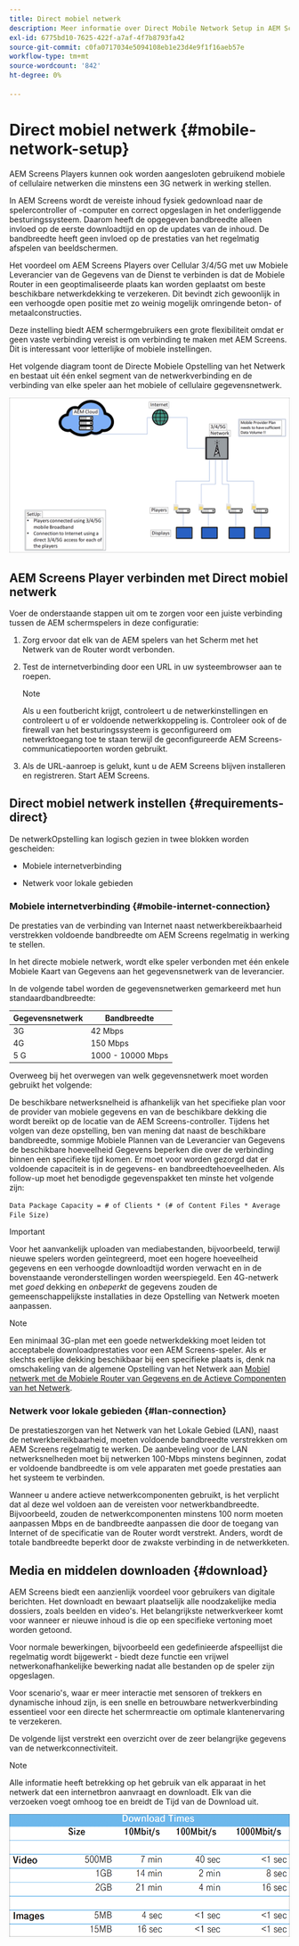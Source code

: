 ```yaml
---
title: Direct mobiel netwerk
description: Meer informatie over Direct Mobile Network Setup in AEM Screens.
exl-id: 6775bd10-7625-422f-a7af-4f7b8793fa42
source-git-commit: c0fa0717034e5094108eb1e23d4e9f1f16aeb57e
workflow-type: tm+mt
source-wordcount: '842'
ht-degree: 0%

---
```


# Direct mobiel netwerk {#mobile-network-setup}

AEM Screens Players kunnen ook worden aangesloten gebruikend mobiele of cellulaire netwerken die minstens een 3G netwerk in werking stellen.

In AEM Screens wordt de vereiste inhoud fysiek gedownload naar de spelercontroller of -computer en correct opgeslagen in het onderliggende besturingssysteem. Daarom heeft de opgegeven bandbreedte alleen invloed op de eerste downloadtijd en op de updates van de inhoud. De bandbreedte heeft geen invloed op de prestaties van het regelmatig afspelen van beeldschermen.

Het voordeel om AEM Screens Players over Cellular 3/4/5G met uw Mobiele Leverancier van de Gegevens van de Dienst te verbinden is dat de Mobiele Router in een geoptimaliseerde plaats kan worden geplaatst om beste beschikbare netwerkdekking te verzekeren. Dit bevindt zich gewoonlijk in een verhoogde open positie met zo weinig mogelijk omringende beton- of metaalconstructies.

Deze instelling biedt AEM schermgebruikers een grote flexibiliteit omdat er geen vaste verbinding vereist is om verbinding te maken met AEM Screens. Dit is interessant voor letterlijke of mobiele instellingen.

Het volgende diagram toont de Directe Mobiele Opstelling van het Netwerk en bestaat uit één enkel segment van de netwerkverbinding en de verbinding van elke speler aan het mobiele of cellulaire gegevensnetwerk.

![](/help/using/assets/direct-mobile-1.png)

## AEM Screens Player verbinden met Direct mobiel netwerk

Voer de onderstaande stappen uit om te zorgen voor een juiste verbinding tussen de AEM schermspelers in deze configuratie:

1. Zorg ervoor dat elk van de AEM spelers van het Scherm met het Netwerk van de Router wordt verbonden.

1. Test de internetverbinding door een URL in uw systeembrowser aan te roepen.

   >[!NOTE]
   >Als u een foutbericht krijgt, controleert u de netwerkinstellingen en controleert u of er voldoende netwerkkoppeling is. Controleer ook of de firewall van het besturingssysteem is geconfigureerd om netwerktoegang toe te staan terwijl de geconfigureerde AEM Screens-communicatiepoorten worden gebruikt.

1. Als de URL-aanroep is gelukt, kunt u de AEM Screens blijven installeren en registreren. Start AEM Screens.

## Direct mobiel netwerk instellen {#requirements-direct}

De netwerkOpstelling kan logisch gezien in twee blokken worden gescheiden:

* Mobiele internetverbinding

* Netwerk voor lokale gebieden

### Mobiele internetverbinding {#mobile-internet-connection}

De prestaties van de verbinding van Internet naast netwerkbereikbaarheid verstrekken voldoende bandbreedte om AEM Screens regelmatig in werking te stellen.

In het directe mobiele netwerk, wordt elke speler verbonden met één enkele Mobiele Kaart van Gegevens aan het gegevensnetwerk van de leverancier.

In de volgende tabel worden de gegevensnetwerken gemarkeerd met hun standaardbandbreedte:

| Gegevensnetwerk | Bandbreedte |
|--- |--- |
| 3G | 42 Mbps |
| 4G | 150 Mbps |
| 5 G | 1000 - 10000 Mbps |

Overweeg bij het overwegen van welk gegevensnetwerk moet worden gebruikt het volgende:

De beschikbare netwerksnelheid is afhankelijk van het specifieke plan voor de provider van mobiele gegevens en van de beschikbare dekking die wordt bereikt op de locatie van de AEM Screens-controller.
Tijdens het volgen van deze opstelling, ben van mening dat naast de beschikbare bandbreedte, sommige Mobiele Plannen van de Leverancier van Gegevens de beschikbare hoeveelheid Gegevens beperken die over de verbinding binnen een specifieke tijd komen. Er moet voor worden gezorgd dat er voldoende capaciteit is in de gegevens- en bandbreedtehoeveelheden.
Als follow-up moet het benodigde gegevenspakket ten minste het volgende zijn:

`Data Package Capacity = # of Clients * (# of Content Files * Average File Size)`


>[!IMPORTANT]
>Voor het aanvankelijk uploaden van mediabestanden, bijvoorbeeld, terwijl nieuwe spelers worden geïntegreerd, moet een hogere hoeveelheid gegevens en een verhoogde downloadtijd worden verwacht en in de bovenstaande veronderstellingen worden weerspiegeld. Een 4G-netwerk met *goed* dekking en *onbeperkt* de gegevens zouden de gemeenschappelijkste installaties in deze Opstelling van Netwerk moeten aanpassen.

>[!NOTE]
>Een minimaal 3G-plan met een goede netwerkdekking moet leiden tot acceptabele downloadprestaties voor een AEM Screens-speler. Als er slechts eerlijke dekking beschikbaar bij een specifieke plaats is, denk na omschakeling van de algemene Opstelling van het Netwerk aan [Mobiel netwerk met de Mobiele Router van Gegevens en de Actieve Componenten van het Netwerk](/help/using/mobile-network-router.md).


### Netwerk voor lokale gebieden {#lan-connection}

De prestatieszorgen van het Netwerk van het Lokale Gebied (LAN), naast de netwerkbereikbaarheid, moeten voldoende bandbreedte verstrekken om AEM Screens regelmatig te werken. De aanbeveling voor de LAN netwerksnelheden moet bij netwerken 100-Mbps minstens beginnen, zodat er voldoende bandbreedte is om vele apparaten met goede prestaties aan het systeem te verbinden.

Wanneer u andere actieve netwerkcomponenten gebruikt, is het verplicht dat al deze wel voldoen aan de vereisten voor netwerkbandbreedte. Bijvoorbeeld, zouden de netwerkcomponenten minstens 100 norm moeten aanpassen Mbps en de bandbreedte aanpassen die door de toegang van Internet of de specificatie van de Router wordt verstrekt. Anders, wordt de totale bandbreedte beperkt door de zwakste verbinding in de netwerkketen.

## Media en middelen downloaden {#download}

AEM Screens biedt een aanzienlijk voordeel voor gebruikers van digitale berichten. Het downloadt en bewaart plaatselijk alle noodzakelijke media dossiers, zoals beelden en video&#39;s. Het belangrijkste netwerkverkeer komt voor wanneer er nieuwe inhoud is die op een specifieke vertoning moet worden getoond.

Voor normale bewerkingen, bijvoorbeeld een gedefinieerde afspeellijst die regelmatig wordt bijgewerkt - biedt deze functie een vrijwel netwerkonafhankelijke bewerking nadat alle bestanden op de speler zijn opgeslagen.

Voor scenario&#39;s, waar er meer interactie met sensoren of trekkers en dynamische inhoud zijn, is een snelle en betrouwbare netwerkverbinding essentieel voor een directe het schermreactie om optimale klantenervaring te verzekeren.

De volgende lijst verstrekt een overzicht over de zeer belangrijke gegevens van de netwerkconnectiviteit.

>[!NOTE]
>
>Alle informatie heeft betrekking op het gebruik van elk apparaat in het netwerk dat een internetbron aanvraagt en downloadt. Elk van die verzoeken voegt omhoog toe en breidt de Tijd van de Download uit.

![](/help/using/assets/download-times-mobile.png)
